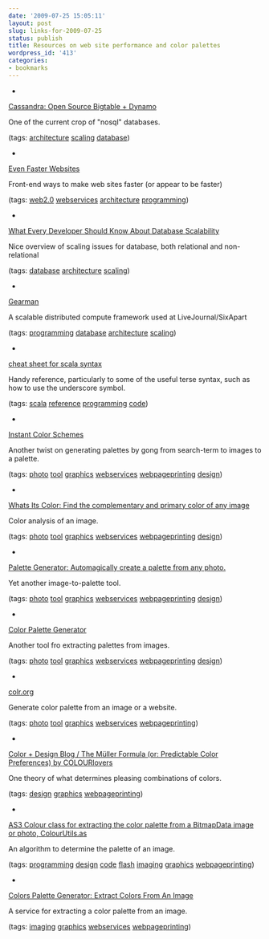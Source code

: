 ```yaml
---
date: '2009-07-25 15:05:11'
layout: post
slug: links-for-2009-07-25
status: publish
title: Resources on web site performance and color palettes
wordpress_id: '413'
categories:
- bookmarks
---
```


  * 
                

[Cassandra: Open Source Bigtable + Dynamo](http://assets.en.oreilly.com/1/event/27/Cassandra_%20Open%20Source%20Bigtable%20+%20Dynamo%20Presentation.pdf)


                

One of the current crop of "nosql" databases.


                

(tags: [architecture](http://delicious.com/eob/architecture) [scaling](http://delicious.com/eob/scaling) [database](http://delicious.com/eob/database))


            
  * 
                

[Even Faster Websites](http://assets.en.oreilly.com/1/event/27/Even%20Faster%20Websites%20Presentation.ppt)


                

Front-end ways to make web sites faster (or appear to be faster)


                

(tags: [web2.0](http://delicious.com/eob/web2.0) [webservices](http://delicious.com/eob/webservices) [architecture](http://delicious.com/eob/architecture) [programming](http://delicious.com/eob/programming))


            
  * 
                

[What Every Developer Should Know About Database Scalability](http://assets.en.oreilly.com/1/event/27/What%20Every%20Developer%20Should%20Know%20About%20Database%20Scalability%20Presentation.pdf)


                

Nice overview of scaling issues for database, both relational and non-relational


                

(tags: [database](http://delicious.com/eob/database) [architecture](http://delicious.com/eob/architecture) [scaling](http://delicious.com/eob/scaling))


            
  * 
                

[Gearman](http://gearman.org/)


                

A scalable distributed compute framework used at LiveJournal/SixApart


                

(tags: [programming](http://delicious.com/eob/programming) [database](http://delicious.com/eob/database) [architecture](http://delicious.com/eob/architecture) [scaling](http://delicious.com/eob/scaling))


            
  * 
                

[cheat sheet for scala syntax](http://anyall.org/scalacheat/)


                

Handy reference, particularly to some of the useful terse syntax, such as how to use the underscore symbol.


                

(tags: [scala](http://delicious.com/eob/scala) [reference](http://delicious.com/eob/reference) [programming](http://delicious.com/eob/programming) [code](http://delicious.com/eob/code))


            
  * 
                

[Instant Color Schemes](http://www.gpeters.com/color/color-schemes.php)


                

Another twist on generating palettes by gong from search-term to images to a palette.


                

(tags: [photo](http://delicious.com/eob/photo) [tool](http://delicious.com/eob/tool) [graphics](http://delicious.com/eob/graphics) [webservices](http://delicious.com/eob/webservices) [webpageprinting](http://delicious.com/eob/webpageprinting) [design](http://delicious.com/eob/design))


            
  * 
                

[Whats Its Color: Find the complementary and primary color of any image](http://whatsitscolor.com/)


                

Color analysis of an image.


                

(tags: [photo](http://delicious.com/eob/photo) [tool](http://delicious.com/eob/tool) [graphics](http://delicious.com/eob/graphics) [webservices](http://delicious.com/eob/webservices) [webpageprinting](http://delicious.com/eob/webpageprinting) [design](http://delicious.com/eob/design))


            
  * 
                

[Palette Generator: Automagically create a palette from any photo.](http://bighugelabs.com/colors.php)


                

Yet another image-to-palette tool.


                

(tags: [photo](http://delicious.com/eob/photo) [tool](http://delicious.com/eob/tool) [graphics](http://delicious.com/eob/graphics) [webservices](http://delicious.com/eob/webservices) [webpageprinting](http://delicious.com/eob/webpageprinting) [design](http://delicious.com/eob/design))


            
  * 
                

[Color Palette Generator](http://www.degraeve.com/color-palette/)


                

Another tool fro extracting palettes from images.


                

(tags: [photo](http://delicious.com/eob/photo) [tool](http://delicious.com/eob/tool) [graphics](http://delicious.com/eob/graphics) [webservices](http://delicious.com/eob/webservices) [webpageprinting](http://delicious.com/eob/webpageprinting) [design](http://delicious.com/eob/design))


            
  * 
                

[colr.org](http://www.colr.org/)


                

Generate color palette from an image or a website.


                

(tags: [photo](http://delicious.com/eob/photo) [tool](http://delicious.com/eob/tool) [graphics](http://delicious.com/eob/graphics) [webservices](http://delicious.com/eob/webservices) [webpageprinting](http://delicious.com/eob/webpageprinting))


            
  * 
                

[Color + Design Blog / The Müller Formula (or: Predictable Color Preferences) by COLOURlovers](http://www.colourlovers.com/blog/2007/09/02/the-muller-formula-or-predictable-color-preferences/)


                

One theory of what determines pleasing combinations of colors.


                

(tags: [design](http://delicious.com/eob/design) [graphics](http://delicious.com/eob/graphics) [webpageprinting](http://delicious.com/eob/webpageprinting))


            
  * 
                

[AS3 Colour class for extracting the color palette from a BitmapData image or photo, ColourUtils.as](http://blog.soulwire.co.uk/flash/actionscript-3/colourutils-bitmapdata-extract-colour-palette/)


                

An algorithm to determine the palette of an image.


                

(tags: [programming](http://delicious.com/eob/programming) [design](http://delicious.com/eob/design) [code](http://delicious.com/eob/code) [flash](http://delicious.com/eob/flash) [imaging](http://delicious.com/eob/imaging) [graphics](http://delicious.com/eob/graphics) [webpageprinting](http://delicious.com/eob/webpageprinting))


            
  * 
                

[Colors Palette Generator: Extract Colors From An Image](http://www.makeuseof.com/dir/colors-palette-generator/)


                

A service for extracting a color palette from an image.


                

(tags: [imaging](http://delicious.com/eob/imaging) [graphics](http://delicious.com/eob/graphics) [webservices](http://delicious.com/eob/webservices) [webpageprinting](http://delicious.com/eob/webpageprinting))


            
